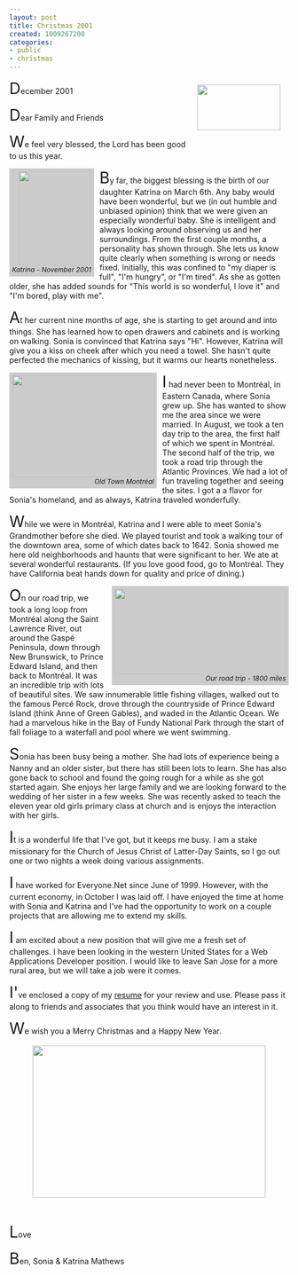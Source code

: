 ```yaml
---
layout: post
title: Christmas 2001
created: 1009267200
categories:
- public
- christmas
---
```

<p><style type="text/css">
<!--
P:first-letter { font-size: 200%}
.pictureLeft { float: left; font-size: 12px; font-style: italic; text-align: right ; background-color: #CCCCCC; padding-top: 5px; padding-right: 5px; padding-bottom: 5px; padding-left: 5px; margin-right: 10px}
.pictureRight { float: right; font-size: 12px; font-style: italic; text-align: right ; background-color: #CCCCCC; padding-top: 5px; padding-right: 5px; padding-bottom: 5px; padding-left: 5px; margin-left: 10px}
.holly {  margin-right: 15px; margin-left: 15px; float: right}
-->
</style>  <img width="150" vspace="10" hspace="5" height="82" class="holly" src="http://mathews2000.com/drupal/files/holly.gif" alt="" /></p>
<p>December 2001</p>
<p>Dear Family and Friends</p>
<p><span class="dropCap">W</span>e feel very blessed, the Lord has been good      to us this year.</p>
<p><span class="pictureLeft"><img width="131" height="170" src="http://mathews2000.com/drupal/files/Katrina.gif" alt="" /><br />
Katrina - November 2001<br />
</span></p>
<p><span class="dropCap">B</span>y far, the biggest blessing is the birth of      our daughter Katrina on March 6th. Any baby would have been wonderful, but      we (in out humble and unbiased opinion) think that we were given an especially      wonderful baby. She is intelligent and always looking around observing us      and her surroundings. From the first couple months, a personality has shown      through. She lets us know quite clearly when something is wrong or needs fixed.      Initially, this was confined to &quot;my diaper is full&quot;, &quot;I'm hungry&quot;,      or &quot;I'm tired&quot;. As she as gotten older, she has added sounds for      &quot;This world is so wonderful, I love it&quot; and &quot;I'm bored, play      with me&quot;.</p>
<p>At her current nine months of age, she is starting to get around and into      things. She has learned how to open drawers and cabinets and is working on      walking. Sonia is convinced that Katrina says &quot;Hi&quot;. However, Katrina      will give you a kiss on cheek after which you need a towel. She hasn't quite      perfected the mechanics of kissing, but it warms our hearts nonetheless.</p>
<p><span class="pictureLeft"><img width="256" height="184" src="http://mathews2000.com/drupal/files/OldTownMontreal.jpg" alt="" /><br />
Old Town Montr&eacute;al<br />
</span></p>
<p>I had never been to Montr&eacute;al, in Eastern Canada, where Sonia grew up.      She has wanted to show me the area since we were married. In August, we took      a ten day trip to the area, the first half of which we spent in Montr&eacute;al.      The second half of the trip, we took a road trip through the Atlantic Provinces.      We had a lot of fun traveling together and seeing the sites. I got a a flavor      for Sonia's homeland, and as always, Katrina traveled wonderfully.</p>
<p>While we were in Montr&eacute;al, Katrina and I were able to meet Sonia's Grandmother      before she died. We played tourist and took a walking tour of the downtown      area, some of which dates back to 1642. Sonia showed me here old neighborhoods      and haunts that were significant to her. We ate at several wonderful restaurants.      (If you love good food, go to Montr&eacute;al. They have California beat hands      down for quality and price of dining.)</p>
<p>O<span class="pictureRight"><img width="309" height="154" src="http://mathews2000.com/drupal/files/CanadaTripMap.gif" alt="" /><br />
Our road trip - 1800 miles<br />
</span>n our road trip, we took a long loop from Montr&eacute;al along the Saint      Lawrence River, out around the Gasp&eacute; Peninsula, down through New Brunswick,      to Prince Edward Island, and then back to Montr&eacute;al. It was an incredible      trip with lots of beautiful sites. We saw innumerable little fishing villages,      walked out to the famous Perc&eacute; Rock, drove through the countryside of      Prince Edward Island (think Anne of Green Gables), and waded in the Atlantic      Ocean. We had a marvelous hike in the Bay of Fundy National Park through the       start of fall foliage to a waterfall and pool where we went swimming.</p>
<p>Sonia has been busy being a mother. She had lots of experience being a Nanny      and an older sister, but there has still been lots to learn. She has also      gone back to school and found the going rough for a while as she got started      again. She enjoys her large family and we are looking forward to the wedding      of her sister in a few weeks. She was recently asked to teach the eleven year      old girls primary class at church and is enjoys the interaction with her girls.</p>
<p>It is a wonderful life that I've got, but it keeps me busy. I am a stake      missionary for the Church of Jesus Christ of Latter-Day Saints, so I go out      one or two nights a week doing various assignments.</p>
<p>I have worked for Everyone.Net since June of 1999. However, with the current      economy, in October I was laid off. I have enjoyed the time at home with Sonia      and Katrina and I've had the opportunity to work on a couple projects that      are allowing me to extend my skills.</p>
<p>I am excited about a new position that will give me a fresh set of challenges.      I have been looking in the western United States for a Web Applications Developer      position. I would like to leave San Jose for a more rural area, but we will      take a job were it comes.</p>
<p>I've enclosed a copy of my <a href="../Professional/index.htm">resume</a>      for your review and use. Please pass it along to friends and associates that      you think would have an interest in it.</p>
<p>We wish you a Merry Christmas and a Happy New Year.</p>
<div align="center"><img width="420" height="274" src="http://mathews2000.com/drupal/files/Sonia&amp;Ben-Christmas-2001.jpg" alt="" /></div>
<p>&nbsp;</p>
<p>Love</p>
<p>Ben, Sonia &amp; Katrina Mathews</p>

